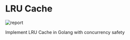 # LRU Cache

![report](https://goreportcard.com/badge/github.com/fahmifan/lrucache)

Implement LRU Cache in Golang with concurrency safety